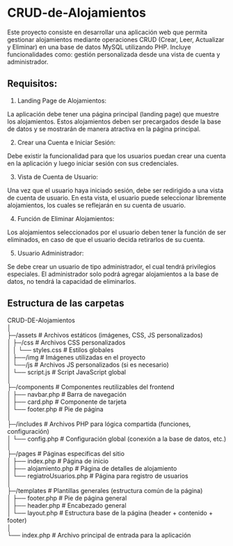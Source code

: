 # CRUD-de-Alojamientos

Este proyecto consiste en desarrollar una aplicación web que permita gestionar alojamientos mediante operaciones CRUD (Crear, Leer, Actualizar y Eliminar) en una base de datos MySQL utilizando PHP. Incluye funcionalidades como: gestión personalizada desde una vista de cuenta y administrador.

## Requisitos:

1. Landing Page de Alojamientos:

La aplicación debe tener una página principal (landing page) que muestre los alojamientos. Estos alojamientos deben ser precargados desde la base de datos y se mostrarán de manera atractiva en la página principal.

2. Crear una Cuenta e Iniciar Sesión:

Debe existir la funcionalidad para que los usuarios puedan crear una cuenta en la aplicación y luego iniciar sesión con sus credenciales.

3. Vista de Cuenta de Usuario:

Una vez que el usuario haya iniciado sesión, debe ser redirigido a una vista de cuenta de usuario. En esta vista, el usuario puede seleccionar libremente alojamientos, los cuales se reflejarán en su cuenta de usuario.

4. Función de Eliminar Alojamientos:

Los alojamientos seleccionados por el usuario deben tener la función de ser eliminados, en caso de que el usuario decida retirarlos de su cuenta.

5. Usuario Administrador:

Se debe crear un usuario de tipo administrador, el cual tendrá privilegios especiales. El administrador solo podrá agregar alojamientos a la base de datos, no tendrá la capacidad de eliminarlos.

## Estructura de las carpetas

CRUD-DE-Alojamientos  
│  
├─/assets # Archivos estáticos (imágenes, CSS, JS personalizados)  
│ ├─/css # Archivos CSS personalizados  
│ │ └── styles.css # Estilos globales  
│ ├──/img # Imágenes utilizadas en el proyecto  
│ └──/js # Archivos JS personalizados (si es necesario)  
│ └── script.js # Script JavaScript global  
│  
├─/components # Componentes reutilizables del frontend  
│ ├── navbar.php # Barra de navegación  
│ ├── card.php # Componente de tarjeta  
│ └── footer.php # Pie de página  
│  
├─/includes # Archivos PHP para lógica compartida (funciones, configuración)  
│ └── config.php # Configuración global (conexión a la base de datos, etc.)  
│  
├─/pages # Páginas específicas del sitio  
│ ├── index.php # Página de inicio  
│ ├── alojamiento.php # Página de detalles de alojamiento  
│ └── regiatroUsuarios.php # Página para registro de usuarios  
│  
├─/templates # Plantillas generales (estructura común de la página)  
│ ├── footer.php # Pie de página general  
│ ├── header.php # Encabezado general  
│ └── layout.php # Estructura base de la página (header + contenido + footer)  
│  
└── index.php # Archivo principal de entrada para la aplicación
